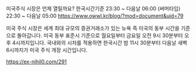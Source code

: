 미국주식 시장은 언제 열릴까요? 
한국시간기준 23:30 ~ 다음날 06:00
(써머타임)     22:30 ~ 다음날 05:00
https://www.owwl.kr/blog/?mod=document&uid=79


미국 주식 시장은 세계 최대 규모의 증권거래소가 있는 
뉴욕 즉 미국의 동부 시간을 기준으로 돌아갑니다. 
미국 동부 표준시 기준으로 
월요일부터 금요일 오전 9시 30분부터 오후 4시까지입니다. 
국내와의 시차를 적용하면 
한국시간 밤 11시 30분부터 다음날 새벽 6시까지가 
미국 주식 개장 시간입니다. 

https://ex-nihil0.com/291
